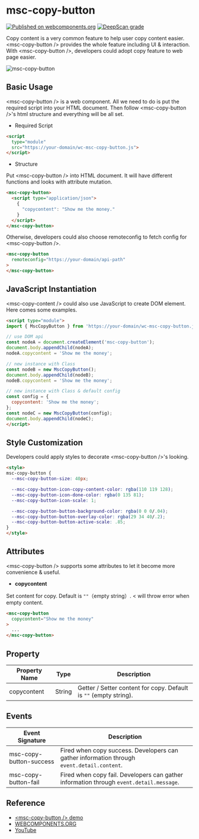 # msc-copy-button

[![Published on webcomponents.org](https://img.shields.io/badge/webcomponents.org-published-blue.svg)](https://www.webcomponents.org/element/msc-copy-button) [![DeepScan grade](https://deepscan.io/api/teams/16372/projects/26380/branches/838396/badge/grade.svg)](https://deepscan.io/dashboard#view=project&tid=16372&pid=26380&bid=838396)

Copy content is a very common feature to help user copy content easier. &lt;msc-copy-button /> provides the whole feature including UI & interaction. With &lt;msc-copy-button />, developers could adopt copy feature to web page easier.

![msc-copy-button](https://github.com/meistudioli/msc-copy-button/assets/10822546/05c730b2-7742-409d-adf9-e42168bd0a39)

## Basic Usage

&lt;msc-copy-button /> is a web component. All we need to do is put the required script into your HTML document. Then follow &lt;msc-copy-button />'s html structure and everything will be all set.

- Required Script

```html
<script
  type="module"
  src="https://your-domain/wc-msc-copy-button.js">        
</script>
```

- Structure

Put &lt;msc-copy-button /> into HTML document. It will have different functions and looks with attribute mutation.

```html
<msc-copy-button>
  <script type="application/json">
    {
      "copycontent": "Show me the money."
    }
  </script>
</msc-copy-button>
```

Otherwise, developers could also choose remoteconfig to fetch config for &lt;msc-copy-button />.

```html
<msc-copy-button
  remoteconfig="https://your-domain/api-path"
>
</msc-copy-button>
```

## JavaScript Instantiation

&lt;msc-copy-content /> could also use JavaScript to create DOM element. Here comes some examples.

```html
<script type="module">
import { MscCopyButton } from 'https://your-domain/wc-msc-copy-button.js';

// use DOM api
const nodeA = document.createElement('msc-copy-button');
document.body.appendChild(nodeA);
nodeA.copycontent = 'Show me the money';

// new instance with Class
const nodeB = new MscCopyButton();
document.body.appendChild(nodeB);
nodeB.copycontent = 'Show me the money';

// new instance with Class & default config
const config = {
  copycontent: 'Show me the money';
};
const nodeC = new MscCopyButton(config);
document.body.appendChild(nodeC);
</script>
```

## Style Customization

Developers could apply styles to decorate &lt;msc-copy-button />'s looking.

```html
<style>
msc-copy-button {
  --msc-copy-button-size: 40px;

  --msc-copy-button-icon-copy-content-color: rgba(110 119 128);
  --msc-copy-button-icon-done-color: rgba(0 135 81);
  --msc-copy-button-icon-scale: 1;

  --msc-copy-button-button-background-color: rgba(0 0 0/.04);
  --msc-copy-button-button-overlay-color: rgba(29 34 40/.2);
  --msc-copy-button-button-active-scale: .85;
}
</style>
```

## Attributes

&lt;msc-copy-button /> supports some attributes to let it become more convenience & useful.

- **copycontent**

Set content for copy. Default is `""`（empty string）. &lt;<msc-copy-button /> will throw error when empty content.

```html
<msc-copy-button
  copycontent="Show me the money"
>
  ...
</msc-copy-button>
```

## Property

| Property Name | Type | Description |
| ----------- | ----------- | ----------- |
| copycontent | String | Getter / Setter content for copy. Default is `""` (empty string). |

## Events

| Event Signature | Description |
| ----------- | ----------- |
| msc-copy-button-success | Fired when copy success. Developers can gather information through `event.detail.content`. |
| msc-copy-button-fail | Fired when copy fail. Developers can gather information through `event.detail.message`. |


## Reference
- [&lt;msc-copy-button /> demo](https://blog.lalacube.com/mei/webComponent_msc-copy-button.html)
- [WEBCOMPONENTS.ORG](https://www.webcomponents.org/element/msc-copy-button)
- [YouTube](https://youtu.be/N9pSjB1INxU)


